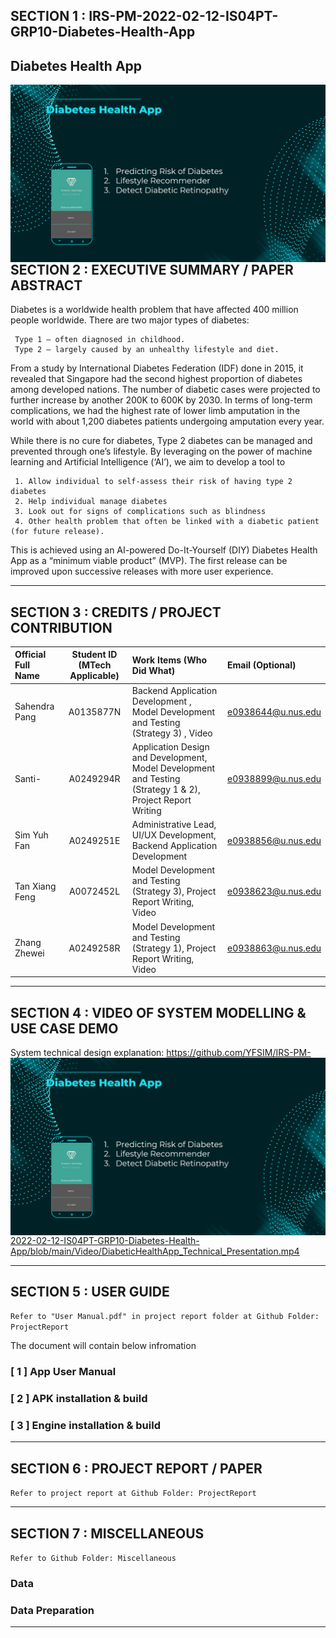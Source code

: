 ## SECTION 1 : IRS-PM-2022-02-12-IS04PT-GRP10-Diabetes-Health-App
## Diabetes Health App

<img src="Miscellaneous/Img/cover.png"
     style="float: left; margin-right: 0px;" />

---

## SECTION 2 : EXECUTIVE SUMMARY / PAPER ABSTRACT
Diabetes is a worldwide health problem that have affected 400 million people worldwide. There are two major types of diabetes:    
     
     Type 1 – often diagnosed in childhood.
     Type 2 – largely caused by an unhealthy lifestyle and diet.  

From a study by International Diabetes Federation (IDF) done in 2015, it revealed that Singapore had the second highest proportion of diabetes among developed nations. The number of diabetic cases were projected to further increase by another 200K to 600K by 2030. In terms of long-term complications, we had the highest rate of lower limb amputation in the world with about 1,200 diabetes patients undergoing amputation every year. 

While there is no cure for diabetes, Type 2 diabetes can be managed and prevented through one’s lifestyle. By leveraging on the power of machine learning and Artificial Intelligence (‘AI’), we aim to develop a tool to 

     1. Allow individual to self-assess their risk of having type 2 diabetes 
     2. Help individual manage diabetes 
     3. Look out for signs of complications such as blindness 
     4. Other health problem that often be linked with a diabetic patient (for future release). 

This is achieved using an AI-powered Do-It-Yourself (DIY) Diabetes Health App as a “minimum viable product” (MVP). The first release can be improved upon successive releases with more user experience.

---

## SECTION 3 : CREDITS / PROJECT CONTRIBUTION

| Official Full Name  | Student ID (MTech Applicable)  | Work Items (Who Did What) | Email (Optional) |
| :------------ |:---------------:| :-----| :-----|
| Sahendra Pang | A0135877N | Backend Application Development , Model Development and Testing (Strategy 3) , Video| e0938644@u.nus.edu |
| Santi- | A0249294R | Application Design and Development, Model Development and Testing (Strategy 1 & 2), Project Report Writing | e0938899@u.nus.edu |
| Sim Yuh Fan | A0249251E | Administrative Lead, UI/UX Development, Backend Application Development | e0938856@u.nus.edu |
| Tan Xiang Feng | A0072452L | Model Development and Testing (Strategy 3), Project Report Writing, Video | e0938623@u.nus.edu |
| Zhang Zhewei | A0249258R | Model Development and Testing (Strategy 1), Project Report Writing, Video| e0938863@u.nus.edu |

---

## SECTION 4 : VIDEO OF SYSTEM MODELLING & USE CASE DEMO

System technical design explanation:
<img src="Miscellaneous/Img/cover.png" style="float: left; margin-right: 0px;" />
https://github.com/YFSIM/IRS-PM-2022-02-12-IS04PT-GRP10-Diabetes-Health-App/blob/main/Video/DiabeticHealthApp_Technical_Presentation.mp4

---

## SECTION 5 : USER GUIDE

`Refer to "User Manual.pdf" in project report folder at Github Folder: ProjectReport`

The document will contain below infromation

### [ 1 ] App User Manual

### [ 2 ] APK installation & build

### [ 3 ] Engine installation & build

---
## SECTION 6 : PROJECT REPORT / PAPER

`Refer to project report at Github Folder: ProjectReport`


---
## SECTION 7 : MISCELLANEOUS

`Refer to Github Folder: Miscellaneous`

### Data

### Data Preparation


---

